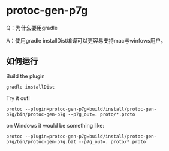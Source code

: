 # protoc-gen-p7g

Q：为什么要用gradle

A：使用gradle installDist编译可以更容易支持mac与winfows用户。

## 如何运行

Build the plugin

```shell
gradle installDist
```

Try it out!

```shell
protoc --plugin=protoc-gen-p7g=build/install/protoc-gen-p7g/bin/protoc-gen-p7g --p7g_out=. proto/*.proto
```

on Windows it would be something like:

```shell
protoc --plugin=protoc-gen-p7g=build/install/protoc-gen-p7g/bin/protoc-gen-p7g.bat --p7g_out=. proto/*.proto
```